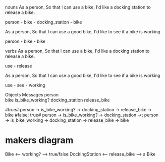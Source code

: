 nouns
As a person,
So that I can use a bike,
I'd like a docking station to release a bike.

person - bike - docking_station - bike

As a person,
So that I can use a good bike,
I'd like to see if a bike is working

person - bike - bike

verbs
As a person,
So that I can use a bike,
I'd like a docking station to release a bike.

use - release

As a person,
So that I can use a good bike,
I'd like to see if a bike is working

use - see - working

Objects	               Messages
person                 
bike                    is_bike_working?
docking_station         release_bike

#true# person -> is_bike_working? -> docking_station -> release_bike -> bike
#false; true# person -> is_bike_working? -> docking_station ->; person -> is_bike_working -> docking_station -> release_bike -> bike

# makers diagram
Bike <-- working? --> true/false
DockingStation <-- release_bike --> a Bike

